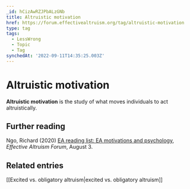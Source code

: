 ```yaml
---
_id: hCizAwRZJPbALzGNb
title: Altruistic motivation
href: https://forum.effectivealtruism.org/tag/altruistic-motivation
type: tag
tags:
  - LessWrong
  - Topic
  - Tag
synchedAt: '2022-09-11T14:35:25.003Z'
---
```

# Altruistic motivation

**Altruistic motivation** is the study of what moves individuals to act altruistically.

Further reading
---------------

Ngo, Richard (2020) [EA reading list: EA motivations and psychology](https://forum.effectivealtruism.org/s/NKTk9s4tZPiA4aySj/p/sSygsT2htNsfQ9azn), *Effective Altruism Forum*, August 3.

Related entries
---------------

[[Excited vs. obligatory altruism|excited vs. obligatory altruism]]